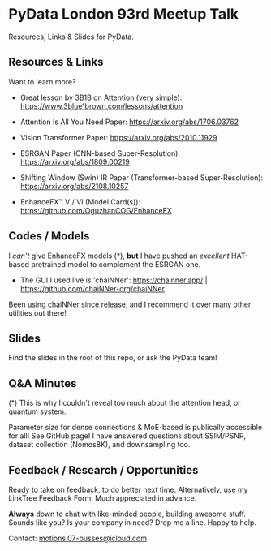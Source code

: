 # PyData London 93rd Meetup Talk

Resources, Links & Slides for PyData.

## Resources & Links

Want to learn more?

- Great lesson by 3B1B on Attention (very simple): https://www.3blue1brown.com/lessons/attention

- Attention Is All You Need Paper: https://arxiv.org/abs/1706.03762

- Vision Transformer Paper: https://arxiv.org/abs/2010.11929

- ESRGAN Paper (CNN-based Super-Resolution): https://arxiv.org/abs/1809.00219

- Shifting Window (Swin) IR Paper (Transformer-based Super-Resolution): https://arxiv.org/abs/2108.10257

- EnhanceFX™ V / VI (Model Card(s)): https://github.com/OguzhanCOG/EnhanceFX

## Codes / Models

I *can't* give EnhanceFX models (*), **but** I have pushed an *excellent* HAT-based pretrained model to complement the ESRGAN one.

- The GUI I used live is 'chaiNNer': https://chainner.app/ | https://github.com/chaiNNer-org/chaiNNer

Been using chaiNNer since release, and I recommend it over many other utilities out there!

## Slides

Find the slides in the root of this repo, or ask the PyData team!

## Q&A Minutes

(*) This is why I couldn't reveal too much about the attention head, or quantum system.

Parameter size for dense connections & MoE-based is publically accessible for all! See GitHub page!
I have answered questions about SSIM/PSNR, dataset collection (Nomos8K), and downsampling too.

## Feedback / Research / Opportunities

Ready to take on feedback, to do better next time. Alternatively, use my LinkTree Feedback Form. Much appreciated in advance.

**Always** down to chat with like-minded people, building awesome stuff. Sounds like you? Is your company in need? Drop me a line. Happy to help.

Contact: motions.07-busses@icloud.com
